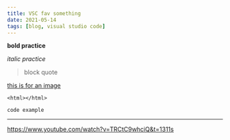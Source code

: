 ```yaml
---
title: VSC fav something
date: 2021-05-14
tags: [blog, visual studio code]
---
```


**bold practice**

*italic practice*

> block quote

[this is for an image](avatar.png)



``<html></html>``

`code example`

***

<https://www.youtube.com/watch?v=TRCtC9whciQ&t=1311s>

